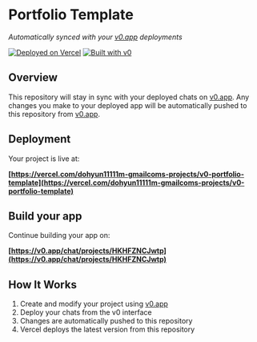 # Portfolio Template

*Automatically synced with your [v0.app](https://v0.app) deployments*

[![Deployed on Vercel](https://img.shields.io/badge/Deployed%20on-Vercel-black?style=for-the-badge&logo=vercel)](https://vercel.com/dohyun11111m-gmailcoms-projects/v0-portfolio-template)
[![Built with v0](https://img.shields.io/badge/Built%20with-v0.app-black?style=for-the-badge)](https://v0.app/chat/projects/HKHFZNCJwtp)

## Overview

This repository will stay in sync with your deployed chats on [v0.app](https://v0.app).
Any changes you make to your deployed app will be automatically pushed to this repository from [v0.app](https://v0.app).

## Deployment

Your project is live at:

**[https://vercel.com/dohyun11111m-gmailcoms-projects/v0-portfolio-template](https://vercel.com/dohyun11111m-gmailcoms-projects/v0-portfolio-template)**

## Build your app

Continue building your app on:

**[https://v0.app/chat/projects/HKHFZNCJwtp](https://v0.app/chat/projects/HKHFZNCJwtp)**

## How It Works

1. Create and modify your project using [v0.app](https://v0.app)
2. Deploy your chats from the v0 interface
3. Changes are automatically pushed to this repository
4. Vercel deploys the latest version from this repository